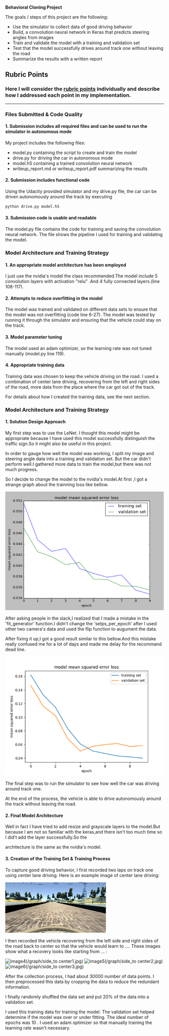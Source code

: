 **Behavioral Cloning Project**

The goals / steps of this project are the following:
* Use the simulator to collect data of good driving behavior
* Build, a convolution neural network in Keras that predicts steering angles from images
* Train and validate the model with a training and validation set
* Test that the model successfully drives around track one without leaving the road
* Summarize the results with a written report


[//]: # (Image References)

[image1]: ./examples/placeholder.png "Model Visualization"
[image2]: ./examples/placeholder.png "Grayscaling"
[image3]: ./examples/placeholder_small.png "Recovery Image"
[image4]: ./examples/placeholder_small.png "Recovery Image"
[image5]: ./examples/placeholder_small.png "Recovery Image"
[image6]: ./examples/placeholder_small.png "Normal Image"
[image7]: ./examples/placeholder_small.png "Flipped Image"

## Rubric Points
### Here I will consider the [rubric points](https://review.udacity.com/#!/rubrics/432/view) individually and describe how I addressed each point in my implementation.  

---
### Files Submitted & Code Quality

#### 1. Submission includes all required files and can be used to run the simulator in autonomous mode

My project includes the following files:
* model.py containing the script to create and train the model
* drive.py for driving the car in autonomous mode
* model.h5 containing a trained convolution neural network 
* writeup_report.md or writeup_report.pdf summarizing the results

#### 2. Submission includes functional code
Using the Udacity provided simulator and my drive.py file, the car can be driven autonomously around the track by executing 
```sh
python drive.py model.h5
```

#### 3. Submission code is usable and readable

The model.py file contains the code for training and saving the convolution neural network. The file shows the pipeline I used for training and validating the model.

### Model Architecture and Training Strategy

#### 1. An appropriate model architecture has been employed
I just use the nvidia's model the class recommended.The model include 5 convolution layers with activation "relu" .And 4 fully connected layers.(line 108-117).

#### 2. Attempts to reduce overfitting in the model

The model was trained and validated on different data sets to ensure that the model was not overfitting (code line 6-27). The model was tested by running it through the simulator and ensuring that the vehicle could stay on the track.

#### 3. Model parameter tuning

The model used an adam optimizer, so the learning rate was not tuned manually (model.py line 119).

#### 4. Appropriate training data

Training data was chosen to keep the vehicle driving on the road. I used a combination of center lane driving, recovering from the left and right sides of the road, more data from the place where the car got out of the track. 

For details about how I created the training data, see the next section. 

### Model Architecture and Training Strategy

#### 1. Solution Design Approach


My first step was to use the LeNet. I thought this model might be appropriate because I have used this model successfully distinguish the traffic sign.So it might also be useful in this project. 

In order to gauge how well the model was working, I split my image and steering angle data into a training and validation set. But the car didn't perform well.I gathered more data to train the model,but there was not much progress. 

So I decide to change the model to the nvidia's model.At first ,I got a strange graph about the trainning loss like bellow.

![image1](/graph/loss_graph_before.png)

After asking people in the slack,I realized that I made a mistake in the 'fit_generator' function.I didn't change the 'setps_per_epoch' after I used other two camera's data and used the flip function to augument the data.

After fixing it up,I got a good result similar to this bellow.And this mistake really confused me for a lot of days and made me delay for the recommand dead line.

![image2](/graph/loss_graph_after.png)

The final step was to run the simulator to see how well the car was driving around track one.

At the end of the process, the vehicle is able to drive autonomously around the track without leaving the road.

#### 2. Final Model Architecture

Well in fact I have tried to add resize and grayscale layers to the model.But because I am not so familiar with the keras,and there isn't too much time so I did't add the layer successfully.So the 

architecture is the same as the nvidia's model.

#### 3. Creation of the Training Set & Training Process

To capture good driving behavior, I first recorded two laps on track one using center lane driving. Here is an example image of center lane driving:

![image3](/graph/center.jpg)

I then recorded the vehicle recovering from the left side and right sides of the road back to center so that the vehicle would learn to .... These images show what a recovery looks like starting from ... :

![image4](/graph/side_to center1.jpg)
![image5](/graph/side_to center2.jpg)
![image6](/graph/side_to center3.jpg)


After the collection process, I had about 30000 number of data points.  I then preprocessed this data by cropping the data to reduce the redundant information.

I finally randomly shuffled the data set and put 20% of the data into a validation set. 

I used this training data for training the model. The validation set helped determine if the model was over or under fitting. The ideal number of epochs was 10 . I used an adam optimizer so that manually training the learning rate wasn't necessary.
